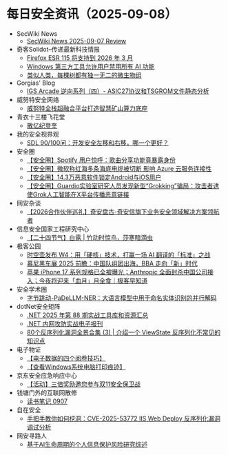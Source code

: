 # 每日安全资讯（2025-09-08）

- SecWiki News
  - [SecWiki News 2025-09-07 Review](http://www.sec-wiki.com/?2025-09-07)
- 奇客Solidot–传递最新科技情报
  - [Firefox ESR 115 将支持到 2026 年 3 月](https://www.solidot.org/story?sid=82246)
  - [Windows 第三方工具允许用户禁用所有 AI 功能](https://www.solidot.org/story?sid=82245)
  - [类似人类，每棵树都有独一无二的微生物组](https://www.solidot.org/story?sid=82244)
- Gorgias' Blog
  - [IGS Arcade 逆向系列（四）- ASIC27协议和TSGROM文件静态分析](https://gorgias.me/posts/igs_arcade_re_4/)
- 威努特安全网络
  - [威努特全栈超融合平台打造智慧矿山算力底座](https://mp.weixin.qq.com/s?__biz=MzAwNTgyODU3NQ==&mid=2651135412&idx=1&sn=afb0f57c2daa6131d121358757b09de0)
- 青衣十三楼飞花堂
  - [散忆纪登奎](https://mp.weixin.qq.com/s?__biz=MzUzMjQyMDE3Ng==&mid=2247488591&idx=1&sn=c60c22e340afc8b015e44b927904d5c1)
- 我的安全视界观
  - [SDL 90/100问：开发安全左移和右移，哪一个更好？](https://mp.weixin.qq.com/s?__biz=MzI3Njk2OTIzOQ==&mid=2247487168&idx=1&sn=97c658668de02b1f19e6546c8123a287)
- 安全圈
  - [【安全圈】Spotify 用户惊呼：歌曲分享功能竟暴露身份](https://mp.weixin.qq.com/s?__biz=MzIzMzE4NDU1OQ==&mid=2652071583&idx=1&sn=b595c863441862ade523eafb56381b0b)
  - [【安全圈】微软称红海多条海底电缆被切断 影响 Azure 云服务连接性](https://mp.weixin.qq.com/s?__biz=MzIzMzE4NDU1OQ==&mid=2652071583&idx=2&sn=922ef92cdf9de29cdc427086e80c0e22)
  - [【安全圈】14.3万恶意软件锁定Android与iOS用户](https://mp.weixin.qq.com/s?__biz=MzIzMzE4NDU1OQ==&mid=2652071583&idx=3&sn=684c9c750bb46b42c60fd99774f01ba4)
  - [【安全圈】Guardio实验室研究人员发现新型“Grokking”骗局：攻击者诱使Grok人工智能在X平台传播恶意链接](https://mp.weixin.qq.com/s?__biz=MzIzMzE4NDU1OQ==&mid=2652071583&idx=4&sn=a53fc0bd15390fe0e4406bcaf325c751)
- 网安杂谈
  - [【2026合作伙伴巡礼】奇安盘古-奇安信旗下业务安全领域解决方案领航者](https://mp.weixin.qq.com/s?__biz=MzAwMTMzMDUwNg==&mid=2650889720&idx=1&sn=5962c3252786e4d567650fcb5a3af648)
- 信息安全国家工程研究中心
  - [【二十四节气】白露 | 竹动时惊鸟，莎寒暗滴虫](https://mp.weixin.qq.com/s?__biz=MzU5OTQ0NzY3Ng==&mid=2247500881&idx=1&sn=ce0e2f7b61fee2d380df3759a3502054)
- 极客公园
  - [时空壶发布 W4：用「硬核」技术，打赢一场 AI 翻译的「标准」之战](https://mp.weixin.qq.com/s?__biz=MTMwNDMwODQ0MQ==&mid=2653086214&idx=1&sn=eddd9bb0bc4abc0b9178d27846a32d99)
  - [慕尼黑车展 2025 前瞻：中国队组团出海，BBA 走向「新」时代](https://mp.weixin.qq.com/s?__biz=MTMwNDMwODQ0MQ==&mid=2653086184&idx=1&sn=37ffcff9ed0b1aca8e7aa1871d08854d)
  - [苹果 iPhone 17 系列规格已全被曝光；Anthropic 全面封杀中国公司接入；今夜将迎来「血月」月全食｜极客早知道](https://mp.weixin.qq.com/s?__biz=MTMwNDMwODQ0MQ==&mid=2653086203&idx=1&sn=4059c4976dfaeac7481b83700128e1b4)
- 安全学术圈
  - [字节跳动-PaDeLLM-NER：大语言模型中用于命名实体识别的并行解码](https://mp.weixin.qq.com/s?__biz=MzU5MTM5MTQ2MA==&mid=2247493724&idx=1&sn=48c9ecb66b14bff20e4514f5407b2fa0)
- dotNet安全矩阵
  - [.NET 2025 年第 88 期实战工具库和资源汇总](https://mp.weixin.qq.com/s?__biz=MzUyOTc3NTQ5MA==&mid=2247500532&idx=1&sn=2cd992b969ce1d9f3f4632d1fc587794)
  - [.NET 内网攻防实战电子报刊](https://mp.weixin.qq.com/s?__biz=MzUyOTc3NTQ5MA==&mid=2247500532&idx=2&sn=a2b464fd42a6d812089636eb7f91de29)
  - [80个反序列化漏洞全景合集 (3) | 介绍一个 ViewState 反序列化不常见的知识点](https://mp.weixin.qq.com/s?__biz=MzUyOTc3NTQ5MA==&mid=2247500532&idx=3&sn=a0a2ce8105d376db27a6dd3efd2953e9)
- 电子物证
  - [【电子数据的四个阅卷技巧】](https://mp.weixin.qq.com/s?__biz=MzAwNDcwMDgzMA==&mid=2651048608&idx=1&sn=60466a59129e988624972a07ef0eeb98)
  - [【查看Windows系统电脑打印痕迹】](https://mp.weixin.qq.com/s?__biz=MzAwNDcwMDgzMA==&mid=2651048608&idx=2&sn=5f8bccfd36b02f9db7f5afc093386708)
- 京东安全应急响应中心
  - [【活动】三倍奖励邀您参与双11安全保卫战](https://mp.weixin.qq.com/s?__biz=MjM5OTk2MTMxOQ==&mid=2727849904&idx=1&sn=d206895bca6ded16c7b91aca12a40e28)
- 钱塘门外的互联网散修
  - [读书笔记 0907](https://mp.weixin.qq.com/s?__biz=MzUxMjkxMzY2OA==&mid=2247483830&idx=1&sn=d8b580d5783dcc8028dba2b3a6e946ef)
- 自在安全
  - [手把手教你如何挖洞：CVE-2025-53772 IIS Web Deploy 反序列化漏洞调试分析](https://mp.weixin.qq.com/s?__biz=Mzk0NTU5Mjg0Ng==&mid=2247492335&idx=1&sn=cc5f8d6f3d07b361d81bfabbfbf838e9)
- 网安寻路人
  - [基于AI生命周期的个人信息保护风险研究综述](https://mp.weixin.qq.com/s?__biz=MzIxODM0NDU4MQ==&mid=2247507585&idx=1&sn=a0ca6a2b9c01457d215dfb8d8a9a1372)
